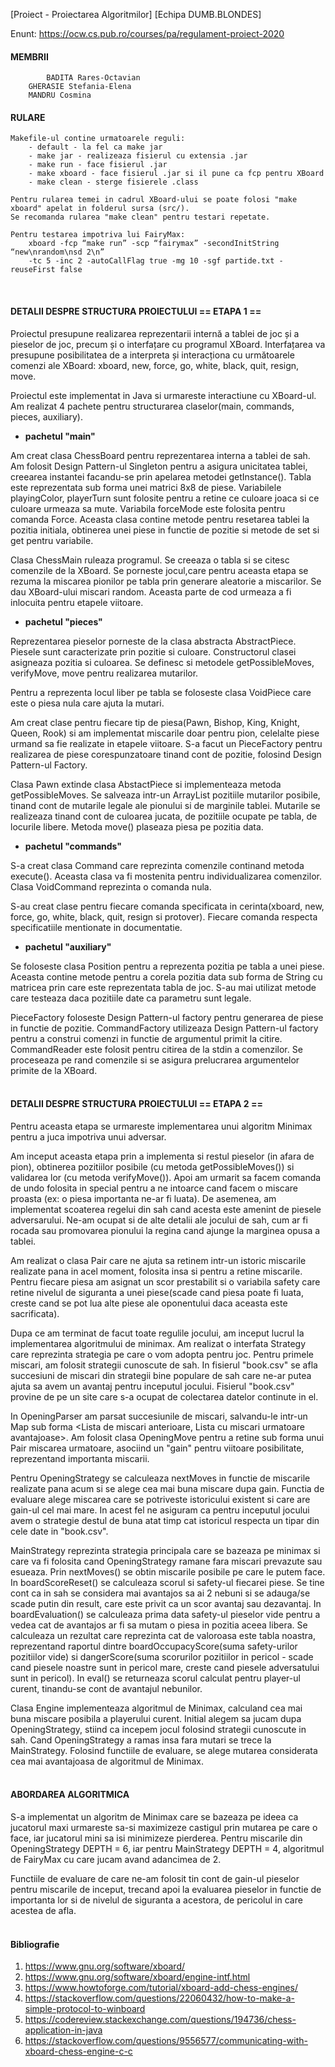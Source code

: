 [Proiect - Proiectarea Algoritmilor]
[Echipa DUMB.BLONDES]

Enunt: https://ocw.cs.pub.ro/courses/pa/regulament-proiect-2020



#### MEMBRII
            BADITA Rares-Octavian
		GHERASIE Stefania-Elena
		MANDRU Cosmina


#### RULARE

	Makefile-ul contine urmatoarele reguli:
		- default - la fel ca make jar
		- make jar - realizeaza fisierul cu extensia .jar
		- make run - face fisierul .jar
		- make xboard - face fisierul .jar si il pune ca fcp pentru XBoard
		- make clean - sterge fisierele .class

	Pentru rularea temei in cadrul XBoard-ului se poate folosi "make xboard" apelat in folderul sursa (src/).
	Se recomanda rularea "make clean" pentru testari repetate.
	
	Pentru testarea impotriva lui FairyMax:
		xboard -fcp “make run” -scp “fairymax” -secondInitString “new\nrandom\nsd 2\n” 
		-tc 5 -inc 2 -autoCallFlag true -mg 10 -sgf partide.txt -reuseFirst false

<br>

#### DETALII DESPRE STRUCTURA PROIECTULUI == ETAPA 1 ==

Proiectul presupune realizarea reprezentarii internă a tablei de joc și a pieselor
de joc, precum și o interfațare cu programul XBoard.
Interfațarea va presupune posibilitatea de a interpreta și interacționa cu următoarele 
comenzi ale XBoard: xboard, new, force, go, white, black, quit, resign, move.

Proiectul este implementat in Java si urmareste interactiune cu XBoard-ul.
Am realizat 4 pachete pentru structurarea claselor(main, commands, pieces,
auxiliary).

* **pachetul "main"**
 
Am creat clasa ChessBoard pentru reprezentarea interna a tablei de sah. Am
folosit Design Pattern-ul Singleton pentru a asigura unicitatea tablei, 
creearea instantei facandu-se prin apelarea metodei getInstance(). Tabla este
reprezentata sub forma unei matrici 8x8 de piese. Variabilele playingColor, 
playerTurn sunt folosite pentru a retine ce culoare joaca si ce culoare urmeaza
sa mute. Variabila forceMode este folosita pentru comanda Force.
Aceasta clasa contine metode pentru resetarea tablei la pozitia initiala,
obtinerea unei piese in functie de pozitie si metode de set si get pentru 
variabile.

Clasa ChessMain ruleaza programul. Se creeaza o tabla si se citesc comenzile 
de la XBoard. Se porneste jocul,care pentru aceasta etapa se rezuma la miscarea
pionilor pe tabla prin generare aleatorie a miscarilor. Se dau XBoard-ului
miscari random. Aceasta parte de cod urmeaza a fi inlocuita pentru etapele viitoare.

* **pachetul "pieces"**

Reprezentarea pieselor porneste de la clasa abstracta AbstractPiece. Piesele
sunt caracterizate prin pozitie si culoare. Constructorul clasei asigneaza 
pozitia si culoarea. Se definesc si metodele getPossibleMoves, verifyMove,
move pentru realizarea mutarilor.

Pentru a reprezenta locul liber pe tabla se foloseste clasa VoidPiece care este
o piesa nula care ajuta la mutari.

Am creat clase pentru fiecare tip de piesa(Pawn, Bishop, King, Knight, Queen,
Rook) si am implementat miscarile doar pentru pion, celelalte piese urmand sa
fie realizate in etapele viitoare. S-a facut un PieceFactory pentru realizarea 
de piese corespunzatoare tinand cont de pozitie, folosind Design Pattern-ul Factory.

Clasa Pawn extinde clasa AbstactPiece si implementeaza metoda getPossibleMoves.
Se salveaza intr-un ArrayList pozitiile mutarilor posibile, tinand cont de 
mutarile legale ale pionului si de marginile tablei. Mutarile se realizeaza
tinand cont de culoarea jucata, de pozitiile ocupate pe tabla, de locurile
libere. Metoda move() plaseaza piesa pe pozitia data.

* **pachetul "commands"**

S-a creat clasa Command care reprezinta comenzile continand metoda execute().
Aceasta clasa va fi mostenita pentru individualizarea comenzilor. Clasa 
VoidCommand reprezinta o comanda nula.

S-au creat clase pentru fiecare comanda specificata in cerinta(xboard, new, 
force, go, white, black, quit, resign si protover). Fiecare comanda respecta
specificatiile mentionate in documentatie.

* **pachetul "auxiliary"**

Se foloseste clasa Position pentru a reprezenta pozitia pe tabla a unei piese.
Aceasta contine metode pentru a corela pozitia data sub forma de String cu 
matricea prin care este reprezentata tabla de joc. S-au mai utilizat metode
care testeaza daca pozitiile date ca parametru sunt legale.

PieceFactory foloseste Design Pattern-ul factory pentru generarea de piese in 
functie de pozitie. CommandFactory utilizeaza Design Pattern-ul factory pentru a construi comenzi
in functie de argumentul primit la citire. CommandReader este folosit pentru citirea de la stdin a comenzilor. Se
proceseaza pe rand comenzile si se asigura prelucrarea argumentelor primite de
la XBoard.
<br>
<br>

#### DETALII DESPRE STRUCTURA PROIECTULUI == ETAPA 2 ==

Pentru aceasta etapa se urmareste implementarea unui algoritm Minimax pentru a
juca impotriva unui adversar.

Am inceput aceasta etapa prin a implementa si restul pieselor (in afara de pion), 
obtinerea pozitiilor posibile (cu metoda getPossibleMoves()) si validarea lor
(cu metoda verifyMove()). 
Apoi am urmarit sa facem comanda de undo folosita in special pentru a ne intoarce
cand facem o miscare proasta (ex: o piesa importanta ne-ar fi luata). De asemenea,
am implementat scoaterea regelui din sah cand acesta este amenint de piesele 
adversarului. Ne-am ocupat si de alte detalii ale jocului de sah, cum ar fi 
rocada sau promovarea pionului la regina cand ajunge la marginea opusa a tablei.

Am realizat o clasa Pair care ne ajuta sa retinem intr-un istoric miscarile 
realizate pana in acel moment, folosita insa si pentru a retine miscarile.
Pentru fiecare piesa am asignat un scor prestabilit si o variabila safety care 
retine nivelul de siguranta a unei piese(scade cand piesa poate fi luata, creste
cand se pot lua alte piese ale oponentului daca aceasta este sacrificata).

Dupa ce am terminat de facut toate regulile jocului, am inceput lucrul la 
implementarea algoritmului de minimax.
Am realizat o interfata Strategy care reprezinta strategia pe care o vom adopta
pentru joc. Pentru primele miscari, am folosit strategii cunoscute de sah.
In fisierul "book.csv" se afla succesiuni de miscari din strategii bine populare 
de sah care ne-ar putea ajuta sa avem un avantaj pentru inceputul jocului.
Fisierul "book.csv" provine de pe un site care s-a ocupat de colectarea datelor
continute in el.

In OpeningParser am parsat succesiunile de miscari, salvandu-le intr-un Map
sub forma <Lista de miscari anterioare, Lista cu miscari urmatoare avantajoase>.
Am folosit clasa OpeningMove pentru a retine sub forma unui Pair miscarea 
urmatoare, asociind un "gain" pentru viitoare posibilitate, reprezentand importanta
miscarii. 

Pentru OpeningStrategy se calculeaza nextMoves in functie de miscarile realizate 
pana acum si se alege cea mai buna miscare dupa gain. Functia de evaluare alege
miscarea care se potriveste istoricului existent si care are gain-ul cel mai mare.
In acest fel ne asiguram ca pentru inceputul jocului avem o strategie destul de
buna atat timp cat istoricul respecta un tipar din cele date in "book.csv".

MainStrategy reprezinta strategia principala care se bazeaza pe minimax si care 
va fi folosita cand OpeningStrategy ramane fara miscari prevazute sau esueaza.
Prin nextMoves() se obtin miscarile posibile pe care le putem face. In boardScoreReset()
se calculeaza scorul si safety-ul fiecarei piese. Se tine cont ca in sah se considera
mai avantajos sa ai 2 nebuni si se adauga/se scade putin din result, care este privit
ca un scor avantaj sau dezavantaj. 
In boardEvaluation() se calculeaza prima data safety-ul pieselor vide pentru a vedea
cat de avantajos ar fi sa mutam o piesa in pozitia aceea libera. Se calculeaza un
rezultat care reprezinta cat de valoroasa este tabla noastra, reprezentand
raportul dintre boardOccupacyScore(suma safety-urilor pozitiilor vide) si 
dangerScore(suma scorurilor pozitiilor in pericol - scade cand piesele noastre sunt
in pericol mare, creste cand piesele adversatului sunt in pericol).
In eval() se returneaza scorul calculat pentru player-ul curent, tinandu-se cont de 
avantajul nebunilor.

Clasa Engine implementeaza algoritmul de Minimax, calculand cea mai buna miscare 
posibila a playerului curent. Initial alegem sa jucam dupa OpeningStrategy, stiind
ca incepem jocul folosind strategii cunoscute in sah. Cand OpeningStrategy a ramas 
insa fara mutari se trece la MainStrategy. Folosind functiile de evaluare, se alege 
mutarea considerata cea mai avantajoasa de algoritmul de Minimax.
<br>
<br>

#### ABORDAREA ALGORITMICA

S-a implementat un algoritm de Minimax care se bazeaza pe ideea
ca jucatorul maxi urmareste sa-si maximizeze castigul prin mutarea pe care o face,
iar jucatorul mini sa isi minimizeze pierderea. Pentru miscarile din OpeningStrategy
DEPTH = 6, iar pentru MainStrategy DEPTH = 4, algoritmul de FairyMax cu care jucam
avand adancimea de 2. 

Functiile de evaluare de care ne-am folosit tin cont de gain-ul pieselor pentru 
miscarile de inceput, trecand apoi la evaluarea pieselor in functie de importanta lor 
si de nivelul de siguranta a acestora, de pericolul in care acestea de afla.
<br>
<br>

#### Bibliografie

1. https://www.gnu.org/software/xboard/
2. https://www.gnu.org/software/xboard/engine-intf.html
3. https://www.howtoforge.com/tutorial/xboard-add-chess-engines/
4. https://stackoverflow.com/questions/22060432/how-to-make-a-simple-protocol-to-winboard
5. https://codereview.stackexchange.com/questions/194736/chess-application-in-java
6. https://stackoverflow.com/questions/9556577/communicating-with-xboard-chess-engine-c-c
